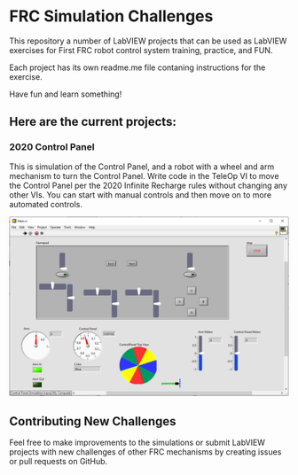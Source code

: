 # FRC Simulation Challenges

This repository a number of LabVIEW projects that can be used as LabVIEW exercises for First FRC robot control system training, practice, and FUN.

Each project has its own readme.me file contaning instructions for the exercise.

Have fun and learn something!

## Here are the current projects:

### 2020 Control Panel

This is simulation of the Control Panel, and a robot with a wheel and arm mechanism to turn the Control Panel. Write code in the TeleOp VI to move the Control Panel per the 2020 Infinite Recharge rules without changing any other VIs. You can start with manual controls and then move on to more automated controls.

![2020ControlPanel](images/2020ColorWheel.png)

## Contributing New Challenges

Feel free to make improvements to the simulations or submit LabVIEW projects with new challenges of other FRC mechanisms by creating issues or pull requests on GitHub.




